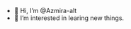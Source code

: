 - 👋 Hi, I’m @Azmira-alt
- 👀 I’m interested in learing new things.



<!---
Azmira-alt/Azmira-alt is a ✨ special ✨ repository because its `README.md` (this file) appears on your GitHub profile.
You can click the Preview link to take a look at your changes.
--->
